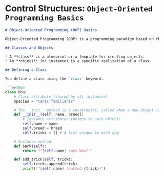 
# Control Structures: `Object-Oriented Programming Basics`

```markdown
# Object-Oriented Programming (OOP) Basics

Object-Oriented Programming (OOP) is a programming paradigm based on the concept of "objects", which can contain data (attributes) and code (methods).

## Classes and Objects

* A **class** is a blueprint or a template for creating objects.
* An **object** (or instance) is a specific realization of a class.

## Defining a Class

You define a class using the `class` keyword.

```python
class Dog:
    # Class attribute (shared by all instances)
    species = "Canis familiaris"

    # The __init__ method is a constructor, called when a new object is created
    def __init__(self, name, breed):
        # Instance attributes (unique to each object)
        self.name = name
        self.breed = breed
        self.tricks = [] # A list unique to each dog

    # Instance method
    def bark(self):
        return f"{self.name} says Woof!"

    def add_trick(self, trick):
        self.tricks.append(trick)
        print(f"{self.name} learned {trick}!")

